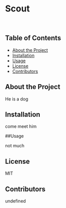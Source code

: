 
# Scout
<br />


## Table of Contents

* [About the Project](#about-the-project)
* [Installation](#installation)
* [Usage](#usage)
* [License](#license)
* [Contributors](#contributors)


## About the Project

He is a dog


## Installation

come meet him


##Usage

not much


## License

MIT


## Contributors

undefined